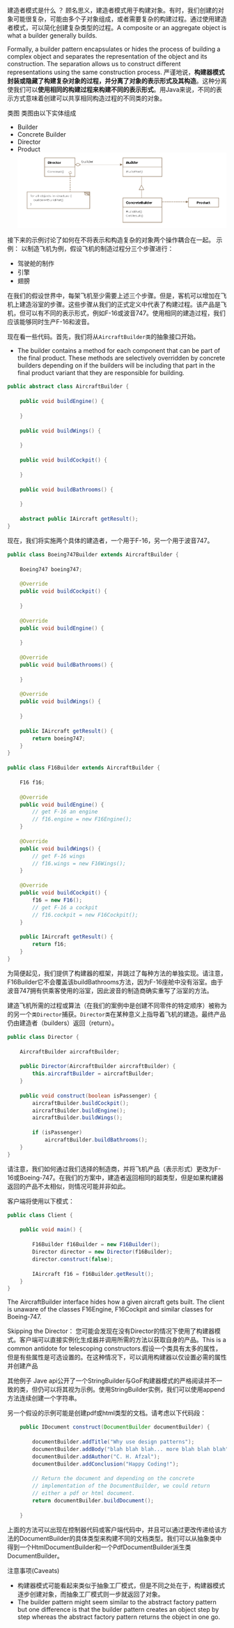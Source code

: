 

建造者模式是什么 ？
顾名思义，建造者模式用于构建对象。有时，我们创建的对象可能很复杂，可能由多个子对象组成，或者需要复杂的构建过程。通过使用建造者模式，可以简化创建复杂类型的过程。A composite or an aggregate object is what a builder generally builds.

Formally, a builder pattern encapsulates or hides the process of building a complex object and separates the representation of the object and its construction. The separation allows us to construct different representations using the same construction process. 
严谨地说，**构建器模式封装或隐藏了构建复杂对象的过程，并分离了对象的表示形式及其构造**。这种分离使我们可以**使用相同的构建过程来构建不同的表示形式**。用Java来说，不同的表示方式意味着创建可以共享相同构造过程的不同类的对象。

类图
类图由以下实体组成

- Builder
- Concrete Builder
- Director
- Product
![](./image/建造者模式.PNG)


接下来的示例讨论了如何在不将表示和构造复杂的对象两个操作耦合在一起。
示例：
以制造飞机为例，假设飞机的制造过程分三个步骤进行：
- 驾驶舱的制作
- 引擎
- 翅膀

在我们的假设世界中，每架飞机至少需要上述三个步骤。但是，客机可以增加在飞机上建造浴室的步骤。这些步骤从我们的正式定义中代表了构建过程。该产品是飞机，但可以有不同的表示形式，例如F-16或波音747。使用相同的建造过程，我们应该能够同时生产F-16和波音。

现在看一些代码。首先，我们将从`AircraftBuilder类`的抽象接口开始。
- The builder contains a method for each component that can be part of the final product. These methods are selectively overridden by concrete builders depending on if the builders will be including that part in the final product variant that they are responsible for building.
```java
public abstract class AircraftBuilder {
 
    public void buildEngine() {
 
    }
 
    public void buildWings() {
 
    }
 
    public void buildCockpit() {
 
    }
 
    public void buildBathrooms() {
 
    }
 
    abstract public IAircraft getResult();
}
```

现在，我们将实施两个具体的建造者，一个用于F-16，另一个用于波音747。
```java
public class Boeing747Builder extends AircraftBuilder {
 
    Boeing747 boeing747;
 
    @Override
    public void buildCockpit() {
 
    }
 
    @Override
    public void buildEngine() {
 
    }
 
    @Override
    public void buildBathrooms() {
        
    }
 
    @Override
    public void buildWings() {
 
    }
 
    public IAircraft getResult() {
        return boeing747;
    }
}
 
public class F16Builder extends AircraftBuilder {
 
    F16 f16;
 
    @Override
    public void buildEngine() {
        // get F-16 an engine
        // f16.engine = new F16Engine();
    }
 
    @Override
    public void buildWings() {
        // get F-16 wings
        // f16.wings = new F16Wings();
    }
 
    @Override
    public void buildCockpit() {
        f16 = new F16();
        // get F-16 a cockpit
        // f16.cockpit = new F16Cockpit();
    }
 
    public IAircraft getResult() {
        return f16;
    }
}
```
为简便起见，我们提供了构建器的框架，并跳过了每种方法的单独实现。请注意，F16Builder它不会覆盖该buildBathrooms方法，因为F-16座舱中没有浴室。由于波音747拥有供乘客使用的浴室，因此波音的制造商确实重写了浴室的方法。

建造飞机所需的过程或算法（在我们的案例中是创建不同零件的特定顺序）被称为的另一个`类Director`捕获。`Director类`在某种意义上指导着飞机的建造。最终产品仍由建造者（builders）返回（return）。
```java
public class Director {
 
    AircraftBuilder aircraftBuilder;
 
    public Director(AircraftBuilder aircraftBuilder) {
        this.aircraftBuilder = aircraftBuilder;
    }
 
    public void construct(boolean isPassenger) {
        aircraftBuilder.buildCockpit();
        aircraftBuilder.buildEngine();
        aircraftBuilder.buildWings();
 
        if (isPassenger)
            aircraftBuilder.buildBathrooms();
    }
}
```
请注意，我们如何通过我们选择的制造商，并将飞机产品（表示形式）更改为F-16或Boeing-747。在我们的方案中，建造者返回相同的超类型，但是如果构建器返回的产品不太相似，则情况可能并非如此。

客户端将使用以下模式：
```java
public class Client {
 
    public void main() {
 
        F16Builder f16Builder = new F16Builder();
        Director director = new Director(f16Builder);
        director.construct(false);
 
        IAircraft f16 = f16Builder.getResult();
    }
}
```
The AircraftBuilder interface hides how a given aircraft gets built. The client is unaware of the classes F16Engine, F16Cockpit and similar classes for Boeing-747.

Skipping the Director：
您可能会发现在没有Director的情况下使用了构建器模式。客户端可以直接实例化生成器并调用所需的方法以获取自身的产品。This is a common antidote for telescoping constructors.假设一个类具有太多的属性，但是有些属性是可选设置的。在这种情况下，可以调用构建器以仅设置必需的属性并创建产品

其他例子
Jave api公开了一个StringBuilder与GoF构建器模式的严格阅读并不一致的类，但仍可以将其视为示例。使用StringBuilder实例，我们可以使用append方法连续创建一个字符串。

另一个假设的示例可能是创建pdf或html类型的文档。请考虑以下代码段：
```java
    public IDocument construct(DocumentBuilder documentBuilder) {
 
        documentBuilder.addTitle("Why use design patterns");
        documentBuilder.addBody("blah blah blah... more blah blah blah");
        documentBuilder.addAuthor("C. H. Afzal");
        documentBuilder.addConclusion("Happy Coding!");
        
        // Return the document and depending on the concrete
        // implementation of the DocumentBuilder, we could return
        // either a pdf or html document.
        return documentBuilder.buildDocument();
        
    }
```
上面的方法可以出现在控制器代码或客户端代码中，并且可以通过更改传递给该方法的DocumentBuilder的具体类型来构建不同的文档类型。我们可以从抽象类中得到一个HtmlDocumentBuilder和一个PdfDocumentBuilder派生类DocumentBuilder。

注意事项(Caveats)
- 构建器模式可能看起来类似于抽象工厂模式，但是不同之处在于，构建器模式逐步创建对象，而抽象工厂模式则一步就返回了对象。
- The builder pattern might seem similar to the abstract factory pattern but one difference is that the builder pattern creates an object step by step whereas the abstract factory pattern returns the object in one go.
